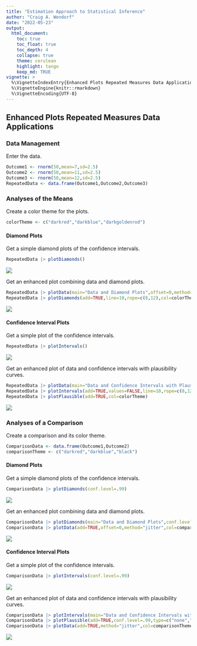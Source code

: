 ```yaml
---
title: "Estimation Approach to Statistical Inference"
author: "Craig A. Wendorf"
date: "2022-05-23"
output:
  html_document:
    toc: true
    toc_float: true
    toc_depth: 4
    collapse: true
    theme: cerulean
    highlight: tango
    keep_md: TRUE
vignette: >
  %\VignetteIndexEntry{Enhanced Plots Repeated Measures Data Applications}
  %\VignetteEngine{knitr::rmarkdown}
  %\VignetteEncoding{UTF-8}
---
```






## Enhanced Plots Repeated Measures Data Applications

### Data Management

Enter the data.

```r
Outcome1 <- rnorm(50,mean=7,sd=2.5)
Outcome2 <- rnorm(50,mean=11,sd=2.5)
Outcome3 <- rnorm(50,mean=12,sd=2.5)
RepeatedData <- data.frame(Outcome1,Outcome2,Outcome3)
```

### Analyses of the Means

Create a color theme for the plots.

```r
colorTheme <- c("darkred","darkblue","darkgoldenrod")
```

#### Diamond Plots

Get a simple diamond plots of the confidence intervals.

```r
RepeatedData |> plotDiamonds()
```

![](figures/Repeated-DiamondA-1.png)<!-- -->

Get an enhanced plot combining data and diamond plots.

```r
RepeatedData |> plotData(main="Data and Diamond Plots",offset=0,method="jitter",col=colorTheme)
RepeatedData |> plotDiamonds(add=TRUE,line=10,rope=c(8,12),col=colorTheme)
```

![](figures/Repeated-DiamondB-1.png)<!-- -->

#### Confidence Interval Plots

Get a simple plot of the confidence intervals.

```r
RepeatedData |> plotIntervals()
```

![](figures/Repeated-ConfidenceA-1.png)<!-- -->

Get an enhanced plot of data and confidence intervals with plausibility curves.

```r
RepeatedData |> plotData(main="Data and Confidence Intervals with Plausibility Curves",offset=-.15,method="jitter",col=colorTheme)
RepeatedData |> plotIntervals(add=TRUE,values=FALSE,line=10,rope=c(8,12),col=colorTheme)
RepeatedData |> plotPlausible(add=TRUE,col=colorTheme)
```

![](figures/Repeated-ConfidenceB-1.png)<!-- -->

### Analyses of a Comparison

Create a comparison and its color theme.

```r
ComparisonData <- data.frame(Outcome1,Outcome2)
comparisonTheme <- c("darkred","darkblue","black")
```

#### Diamond Plots

Get a simple diamond plots of the confidence intervals.

```r
ComparisonData |> plotDiamonds(conf.level=.99)
```

![](figures/Repeated-DiamondC-1.png)<!-- -->

Get an enhanced plot combining data and diamond plots.

```r
ComparisonData |> plotDiamonds(main="Data and Diamond Plots",conf.level=.99,ylim=c(-5,25),rope=c(-2,2),col=comparisonTheme)
ComparisonData |> plotData(add=TRUE,offset=0,method="jitter",col=comparisonTheme)
```

![](figures/Repeated-DiamondD-1.png)<!-- -->

#### Confidence Interval Plots

Get a simple plot of the confidence intervals.

```r
ComparisonData |> plotIntervals(conf.level=.99)
```

![](figures/Repeated-ConfidenceC-1.png)<!-- -->

Get an enhanced plot of data and confidence intervals with plausibility curves.

```r
ComparisonData |> plotIntervals(main="Data and Confidence Intervals with Plausibility Curves",conf.level=.99,ylim=c(-5,25),values=FALSE,rope=c(-2,2),col=comparisonTheme)
ComparisonData |> plotPlausible(add=TRUE,conf.level=.99,type=c("none","none","right"),col=comparisonTheme)
ComparisonData |> plotData(add=TRUE,method="jitter",col=comparisonTheme)
```

![](figures/Repeated-ConfidenceD-1.png)<!-- -->
